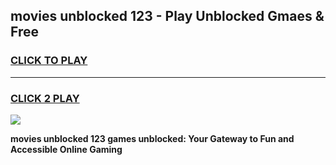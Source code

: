 
## movies unblocked 123 - Play Unblocked Gmaes & Free
<h3>
<a href="https://news.freeplayer.one?title=movies_unblocked_123&ref=16F">CLICK TO PLAY</a></h3>
<hr>

<h3>
<a href="https://news.freeplayer.one?title=movies_unblocked_123&ref=16F">CLICK 2 PLAY</a>
  
</h3>

<a href="https://news.freeplayer.one?title=movies_unblocked_123&ref=16F/"><img src="https://clearcache.store/games.png"></a>


**movies unblocked 123 games unblocked: Your Gateway to Fun and Accessible Online Gaming**
